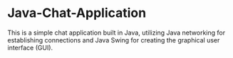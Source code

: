 # Java-Chat-Application
This is a simple chat application built in Java, utilizing Java networking for establishing connections and Java Swing for creating the graphical user interface (GUI).
